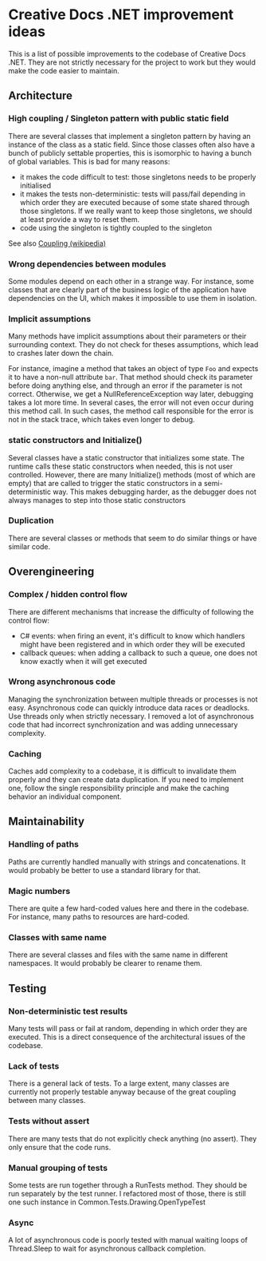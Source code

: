 # Creative Docs .NET improvement ideas

This is a list of possible improvements to the codebase of Creative Docs .NET.
They are not strictly necessary for the project to work but they would make the code easier to maintain.

## Architecture

### High coupling / Singleton pattern with public static field
There are several classes that implement a singleton pattern by having an instance of the class as a static field. Since those classes often also have a bunch of publicly settable properties, this is isomorphic to having a bunch of global variables.
This is bad for many reasons:
- it makes the code difficult to test: those singletons needs to be properly initialised
- it makes the tests non-deterministic: tests will pass/fail depending in which order they are executed because of some state shared through those singletons. If we really want to keep those singletons, we should at least provide a way to reset them.
- code using the singleton is tightly coupled to the singleton

See also [Coupling (wikipedia)](https://en.wikipedia.org/wiki/Coupling_(computer_programming))

### Wrong dependencies between modules
Some modules depend on each other in a strange way. For instance, some classes that are clearly part of the business logic of the application have dependencies on the UI, which makes it impossible to use them in isolation.

### Implicit assumptions
Many methods have implicit assumptions about their parameters or their surrounding context.
They do not check for theses assumptions, which lead to crashes later down the chain.

For instance, imagine a method that takes an object of type `Foo` and expects it to have a non-null attribute `bar`. That method should check its parameter before doing anything else, and through an error if the parameter is not correct. Otherwise, we get a NullReferenceException way later, debugging takes a lot more time. In several cases, the error will not even occur during this method call. In such cases, the method call responsible for the error is not in the stack trace, which takes even longer to debug.

### static constructors and Initialize()
Several classes have a static constructor that initializes some state.
The runtime calls these static constructors when needed, this is not user controlled.
However, there are many Initialize() methods (most of which are empty) that are called to trigger the static constructors in a semi-deterministic way. This makes debugging harder, as the debugger does not always manages to step into those static constructors

### Duplication
There are several classes or methods that seem to do similar things or have similar code.


## Overengineering

### Complex / hidden control flow
There are different mechanisms that increase the difficulty of following the control flow:
- C# events: when firing an event, it's difficult to know which handlers might have been registered and in which order they will be executed
- callback queues: when adding a callback to such a queue, one does not know exactly when it will get executed

### Wrong asynchronous code
Managing the synchronization between multiple threads or processes is not easy.
Asynchronous code can quickly introduce data races or deadlocks.
Use threads only when strictly necessary.
I removed a lot of asynchronous code that had incorrect synchronization and was adding unnecessary complexity.

### Caching
Caches add complexity to a codebase, it is difficult to invalidate them properly and they can create data duplication. If you need to implement one, follow the single responsibility principle and make the caching behavior an individual component.


## Maintainability

### Handling of paths
Paths are currently handled manually with strings and concatenations.
It would probably be better to use a standard library for that.

### Magic numbers
There are quite a few hard-coded values here and there in the codebase.
For instance, many paths to resources are hard-coded.

### Classes with same name
There are several classes and files with the same name in different namespaces.
It would probably be clearer to rename them.


## Testing

### Non-deterministic test results
Many tests will pass or fail at random, depending in which order they are executed.
This is a direct consequence of the architectural issues of the codebase.

### Lack of tests
There is a general lack of tests. To a large extent, many classes are currently not properly testable anyway because of the great coupling between many classes. 

### Tests without assert
There are many tests that do not explicitly check anything (no assert). They only ensure that the code runs.

### Manual grouping of tests
Some tests are run together through a RunTests method. They should be run separately by the test runner.
I refactored most of those, there is still one such instance in Common.Tests.Drawing.OpenTypeTest

### Async
A lot of asynchronous code is poorly tested with manual waiting loops of Thread.Sleep to wait for asynchronous callback completion.
